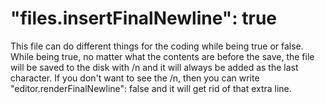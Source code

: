 # "files.insertFinalNewline": true

This file can do different things for the coding while being true or false. While being true, no matter what the contents are before the save, the file will be saved to the disk with /n and it will always be added as the last character. If you don't want to see the /n, then you can write "editor.renderFinalNewline": false and it will get rid of that extra line.
